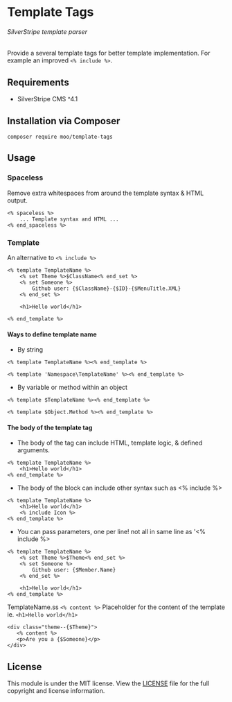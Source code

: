 # Template Tags 
###### SilverStripe template parser

Provide a several template tags for better template implementation. For example an improved `<% include %>`.

## Requirements

* SilverStripe CMS ^4.1

## Installation via Composer
	composer require moo/template-tags

## Usage

### Spaceless

Remove extra whitespaces from around the template syntax & HTML output.

``` 
<% spaceless %>
    ... Template syntax and HTML ...
<% end_spaceless %>

```

### Template

An alternative to `<% include %>`

``` 
<% template TemplateName %>
    <% set Theme %>$ClassName<% end_set %>
    <% set Someone %>
        Github user: {$ClassName}-{$ID}-{$MenuTitle.XML}
    <% end_set %>

    <h1>Hello world</h1>

<% end_template %>

```

#### Ways to define template name

- By string
```
<% template TemplateName %><% end_template %>

<% template 'Namespace\TemplateName' %><% end_template %>
```

- By variable or method within an object
``` 
<% template $TemplateName %><% end_template %>

<% template $Object.Method %><% end_template %>
```

#### The body of the template tag

- The body of the tag can include HTML, template logic, & defined arguments.

```
<% template TemplateName %>
    <h1>Hello world</h1>
<% end_template %>
```

- The body of the block can include other syntax such as <% include %>
```
<% template TemplateName %>
    <h1>Hello world</h1>
    <% include Icon %>
<% end_template %>
```

- You can pass parameters, one per line! not all in same line as '<% include %>
```
<% template TemplateName %>
    <% set Theme %>$Theme<% end_set %>
    <% set Someone %>
        Github user: {$Member.Name}
    <% end_set %>

    <h1>Hello world</h1>
<% end_template %>
```

TemplateName.ss 
`<% content %>` Placeholder for the content of the template ie. `<h1>Hello world</h1>`
```
<div class="theme--{$Theme}">
   <% content %> 
   <p>Are you a {$Someone}</p> 
</div>
```

## License

This module is under the MIT license. View the [LICENSE](LICENSE.md) file for the full copyright and license information.
